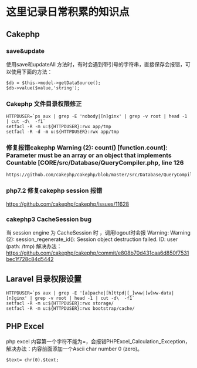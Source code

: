 # 这里记录日常积累的知识点

## Cakephp 

### save&update
使用save和updateAll 方法时，有时会遇到带引号的字符串，直接保存会报错，可以使用下面的方法：

````
$db = $this->model->getDataSource();
$db->value($value,'string');
````    

### Cakephp 文件目录权限修正

````
HTTPDUSER=`ps aux | grep -E 'nobody|[n]ginx' | grep -v root | head -1 | cut -d\  -f1`
setfacl -R -m u:${HTTPDUSER}:rwx app/tmp
setfacl -R -d -m u:${HTTPDUSER}:rwx app/tmp
````
### 修复报错cakephp Warning (2): count() [function.count]: Parameter must be an array or an object that implements Countable [CORE/src/Database/QueryCompiler.php, line 126

```
https://github.com/cakephp/cakephp/blob/master/src/Database/QueryCompiler.php#L128
````

### php7.2 修复cakephp session 报错

https://github.com/cakephp/cakephp/issues/11628


### cakephp3 CacheSession bug

当 session engine 为 CacheSession 时
，调用logout时会报 Warning: Warning (2): session_regenerate_id(): Session object destruction failed.  ID: user (path: /tmp)
解决办法：
https://github.com/cakephp/cakephp/commit/e808b70d431caa6d850f7531bec1f728c84d5442

## Laravel 目录权限设置

````
HTTPDUSER=`ps aux | grep -E '[a]pache|[h]ttpd|[_]www|[w]ww-data|[n]ginx' | grep -v root | head -1 | cut -d\  -f1`
setfacl -R -m u:${HTTPDUSER}:rwx storage/
setfacl -R -m u:${HTTPDUSER}:rwx bootstrap/cache/
````

## PHP Excel

php excel 内容第一个字符不能为=，会报错PHPExcel_Calculation_Exception，
解决办法：内容前面添加一个Ascii char number 0 (zero)。
````
$text= chr(0).$text;
````

